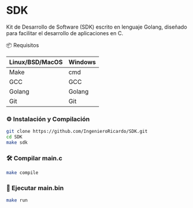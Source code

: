 # SDK
Kit de Desarrollo de Software (SDK) escrito en lenguaje Golang, diseñado para facilitar el desarrollo de aplicaciones en C.

📦 Requisitos

| Linux/BSD/MacOS | Windows |
| --- | --- |
| Make | cmd |
| GCC | GCC |
| Golang | Golang |
| Git | Git |

### ⚙️ Instalación y Compilación

```bash
git clone https://github.com/IngenieroRicardo/SDK.git
cd SDK
make sdk
```

### 🛠️ Compilar main.c

```bash
make compile
```

### 🚀 Ejecutar main.bin

```bash
make run
```
